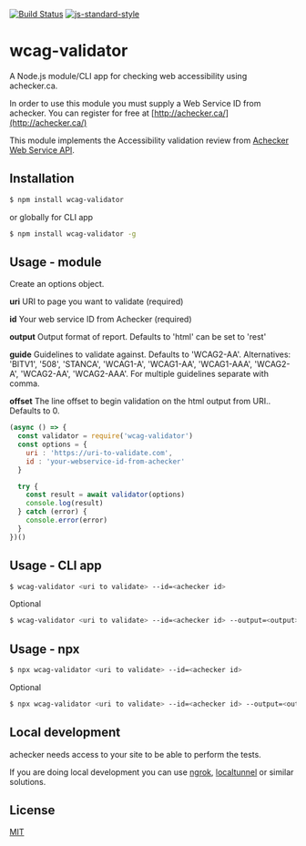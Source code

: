 [![Build Status](https://travis-ci.org/zrrrzzt/wcag-validator.svg?branch=master)](https://travis-ci.org/zrrrzzt/wcag-validator)
[![js-standard-style](https://img.shields.io/badge/code%20style-standard-brightgreen.svg?style=flat)](https://github.com/feross/standard)

# wcag-validator

A Node.js module/CLI app for checking web accessibility using achecker.ca.

In order to use this module you must supply a Web Service ID from achecker.
You can register for free at [http://achecker.ca/](http://achecker.ca/)

This module implements the Accessibility validation review from [Achecker Web Service API](http://achecker.ca/documentation/web_service_api.php).

## Installation

```sh
$ npm install wcag-validator
```

or globally for CLI app

```sh
$ npm install wcag-validator -g
```

## Usage - module

Create an options object.

**uri** URI to page you want to validate (required)

**id** Your web service ID from Achecker (required)

**output** Output format of report. Defaults to 'html' can be set to 'rest'

**guide** Guidelines to validate against. Defaults to 'WCAG2-AA'. Alternatives: 'BITV1', '508', 'STANCA', 'WCAG1-A', 'WCAG1-AA', 'WCAG1-AAA', 'WCAG2-A', 'WCAG2-AA', 'WCAG2-AAA'. For multiple guidelines separate with comma.

**offset** The line offset to begin validation on the html output from URI.. Defaults to 0.

```JavaScript
(async () => {
  const validator = require('wcag-validator')
  const options = {
    uri : 'https://uri-to-validate.com',
    id : 'your-webservice-id-from-achecker'
  }

  try {
    const result = await validator(options)
    console.log(result)
  } catch (error) {
    console.error(error)
  }
})()
```

## Usage - CLI app

```sh
$ wcag-validator <uri to validate> --id=<achecker id>
```

Optional

```sh
$ wcag-validator <uri to validate> --id=<achecker id> --output=<output> --guide=<guide> --offset=<offset>
```

## Usage - npx

```sh
$ npx wcag-validator <uri to validate> --id=<achecker id>
```

Optional

```sh
$ npx wcag-validator <uri to validate> --id=<achecker id> --output=<output> --guide=<guide> --offset=<offset>
```

## Local development

achecker needs access to your site to be able to perform the tests.

If you are doing local development you can use [ngrok](https://ngrok.com/), [localtunnel](https://www.npmjs.com/package/localtunnel) or similar solutions.

## License

[MIT](LICENSE)
